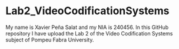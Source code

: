 # Lab2_VideoCodificationSystems
My name is Xavier Peña Salat and my NIA is 240456. In this GitHub repository I have upload the Lab 2 of the Video Codification Systems subject of Pompeu Fabra University.
